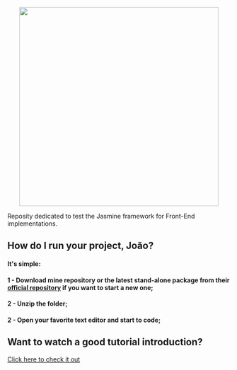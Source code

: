 <p align="center">
  <img src="https://github.com/jvlessa/Jasmine-JS--Testings/blob/master/images/logo.svg" width="450">
</p>

Reposity dedicated to test the Jasmine framework for Front-End implementations. 

## How do I run your project, João? 
#### It's simple: 
#### 1 - Download mine repository or the latest stand-alone package from their [official repository](https://github.com/jasmine/jasmine/releases) if you want to start a new one;
#### 2 - Unzip the folder;
#### 2 - Open your favorite text editor and start to code;

## Want to watch a good tutorial introduction? 
[Click here to check it out](https://blog.codeship.com/jasmine-testing-javascript/)
